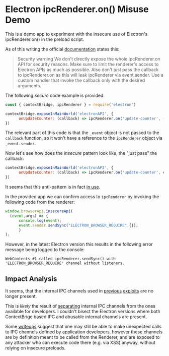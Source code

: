 Electron ipcRenderer.on() Misuse Demo
=====================================

This is a demo app to experiment with the insecure use of Electron's ipcRenderer.on() in the preload script. 

As of this writing the official [documentation](https://www.electronjs.org/docs/latest/tutorial/ipc#2-expose-ipcrendereron-via-preload) states this:

> Security warning
> We don't directly expose the whole ipcRenderer.on API for security reasons. Make sure to limit the renderer's access to Electron APIs as much as possible. Also don't just pass the callback to ipcRenderer.on as this will leak ipcRenderer via event.sender. Use a custom handler that invoke the callback only with the desired arguments.

The following *secure* code example is provided:

```js
const { contextBridge, ipcRenderer } = require('electron')

contextBridge.exposeInMainWorld('electronAPI', {
      onUpdateCounter: (callback) => ipcRenderer.on('update-counter', (_event, value) => callback(value))
})
```

The relevant part of this code is that the `_event` object is not passed to the `callback` function, so it won't have a reference to the `ipcRenderer` object via `_event.sender`.

Now let's see how does the *insecure* pattern look like, the "just pass" the callback:

```js
contextBridge.exposeInMainWorld('electronAPI', {
      onUpdateCounter: (callback) => ipcRenderer.on('update-counter', callback)
})
```

It seems that this anti-pattern is in fact [in use](https://www.reddit.com/r/electronjs/comments/13mcc3v/main_renderer_communication_help_me_understand/).

In the provided app we can confirm access to `ipcRenderer` by invoking the following code from the renderer:

```js
window.browserApi.insecureApi(
  (event,args) => {
      console.log(event);
      event.sender.sendSync("ELECTRON_BROWSER_REQUIRE",{});
      }
);
```

However, in the latest Electron version this results in the following error message being logged to the console:

```
WebContents #1 called ipcRenderer.sendSync() with 'ELECTRON_BROWSER_REQUIRE' channel without listeners.
```

Impact Analysis
---------------

It seems, that the internal IPC channels used in [previous](https://github.com/illikainen/exploits/blob/master/nightmare-ipc/exploit.py) [exploits](https://blog.doyensec.com/2019/04/03/subverting-electron-apps-via-insecure-preload.html) are no longer present. 

This is _likely_ the result of [separating](https://github.com/electron/electron/pull/13940) internal IPC channels from the ones available for developers. I couldn't bisect the Electron versions where both ContextBrige based IPC and abusable internal channels are present.

Some [writeups](https://book.hacktricks.xyz/network-services-pentesting/pentesting-web/electron-desktop-apps/electron-contextisolation-rce-via-ipc) suggest that one may still be able to make unexpected calls to IPC channels defined by application developers, however these channels are by definition meant to be called from the Renderer, and are exposed to any attacker who can execute code there (e.g. via XSS) anyway, without relying on insecure preloads. 


